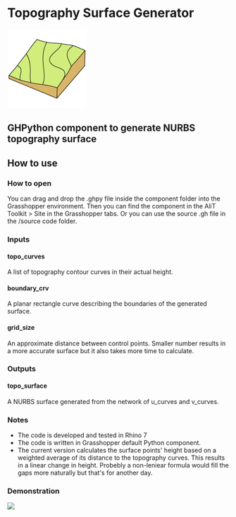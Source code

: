 # Topography Surface Generator

![](https://github.com/alitghomi/Gh-Topography-Surface-Generator/blob/main/assets/topo_icon_180.png)

## GHPython component to generate NURBS topography surface


## How to use
### How to open
You can drag and drop the .ghpy file inside the component folder into the Grasshopper environment. Then you can find the component in the AliT Toolkit > Site in the Grasshopper tabs. Or you can use the source .gh file in the /source code folder.

### Inputs
#### topo_curves
A list of topography contour curves in their actual height.

#### boundary_crv
A planar rectangle curve describing the boundaries of the generated surface.

#### grid_size
An approximate distance between control points. Smaller number results in a more accurate surface but it also takes more time to calculate. 

### Outputs

#### topo_surface
A NURBS surface generated from the network of u_curves and v_curves.


### Notes
- The code is developed and tested in Rhino 7
- The code is written in Grasshopper default Python component.
- The current version calculates the surface points' height based on a weighted average of its distance to the topography curves. This results in a linear change in height. Probebly a non-leniear formula would fill the gaps more naturally but that's for another day.

### Demonstration
![](https://github.com/alitghomi/Gh-Topography-Surface-Generator/blob/main/assets/Topo%20Generator.gif)
